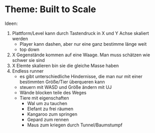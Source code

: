 # Theme: Built to Scale

Ideen:
1. Plattform/Level kann durch Tastendruck in X und Y Achse skaliert werden
	- Player kann dashen, aber nur eine ganz bestimme länge weit
	- top down
2. X Gegenstände kommen auf eine Waage. Man muss schätzen wie schwer sie sind
3. X Elemte skalieren bin sie die gleiche Masse haben
4. Endless runner
	- es gibt unterschiedliche Hindernisse, die man nur mit einer bestimmten Größe/Tier überqueren kann
	- steuern mit WASD und Größe ändern mit UJ
	- Wände blocken teile des Weges
	- Tiere mit eigenschaften
		- Wal um zu tauchen
		- Elefant zu frei räumen
		- Kangaroo zum springen
		- Gepard zum rennen
		- Maus zum kriegen durch Tunnel/Baumstumpf


